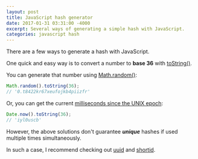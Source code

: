 ```yaml
---
layout: post
title: JavaScript hash generator
date: 2017-01-31 03:31:00 -4000
excerpt: Several ways of generating a simple hash with JavaScript.
categories: javascript hash
---
```


There are a few ways to generate a hash with JavaScript.

One quick and easy way is to convert a number to **base 36** with [toString()](https://developer.mozilla.org/docs/Web/JavaScript/Reference/Global_Objects/Number/toString).

You can generate that number using [Math.random()](https://developer.mozilla.org/docs/Web/JavaScript/Reference/Global_Objects/Math/random):

```js
Math.random().toString(36);
// '0.t8422kr67xeufojkb4piizfr'
```

Or, you can get the current [milliseconds since the UNIX epoch](https://developer.mozilla.org/docs/Web/JavaScript/Reference/Global_Objects/Date/now):

```js
Date.now().toString(36);
// 'iyl0uscb'
```

However, the above solutions don't guarantee **_unique_** hashes if used multiple times simultaneously.

In such a case, I recommend checking out [uuid](https://www.npmjs.com/package/uuid) and [shortid](https://www.npmjs.com/package/shortid).
